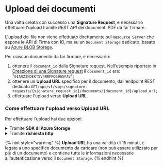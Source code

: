 # Upload dei documenti

Una volta creata con successo una **Signature Request**, è necessario effettuare l'upload tramite _REST API_ dei documenti PDF da far firmare.

L'upload dei file non viene effettuato direttamente sul `Resource Server` che espone le API di Firma con IO, ma su un `Document Storage` dedicato, basato su [Azure BLOB Storage](https://azure.microsoft.com/it-it/products/storage/blobs/).

Per ciascun documento da far firmare, è necessario:

1. ottenere il `document_id` dalla Signature request. Nell'esempio riportato in [Creazione di una Signature request](creazione-di-una-signature-request.md) il `document_id` era: "`01ARZ3NDEKTSV4RRFFQ69G5FAV`";
2. ottenere un **Upload URL** specifico per il documento, dall'endpoint REST dedicato `GET/api/v1/sign/signature-requests/{signature_request_id}/documents/{document_id}/upload_url;`
3. effettuare l'upload verso **Upload URL.**&#x20;

### Come effettuare l'upload verso Upload URL

Per effettuare l'upload hai due opzioni:

<details>

<summary>Tramite <strong>SDK di Azure Storage</strong></summary>

Utilizza l'**SDK di Azure Storage** del linguaggio di programmazione di riferimento.

</details>

<details>

<summary>Tramite <strong>richiesta http</strong></summary>

Effettua una **richiesta http** (`PUT`) verso l'Upload URL indicando nell'header della richiesta `x-ms-blob-type : BlockBlob` e come corpo del messaggio il contenuto binario del file.&#x20;

</details>

{% hint style="warning" %}
**Upload URL** ha una validità di 15 minuti, è legato a uno specifico documento da caricare (non può essere utilizzato per più di un documento) e contiene tutte le informazioni necessarie all'autenticazione verso il `Document Storage`.
{% endhint %}
